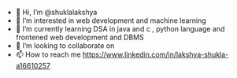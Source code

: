 - 👋 Hi, I’m @shuklalakshya
- 👀 I’m interested in web development and machine learning
- 🌱 I’m currently learning DSA in java and c , python language and frontened web development and DBMS
- 💞️ I’m looking to collaborate on 
- 📫 How to reach me https://www.linkedin.com/in/lakshya-shukla-a16610257

<!---
shuklalakshya/shuklalakshya is a ✨ special ✨ repository because its `README.md` (this file) appears on your GitHub profile.
You can click the Preview link to take a look at your changes.
--->
